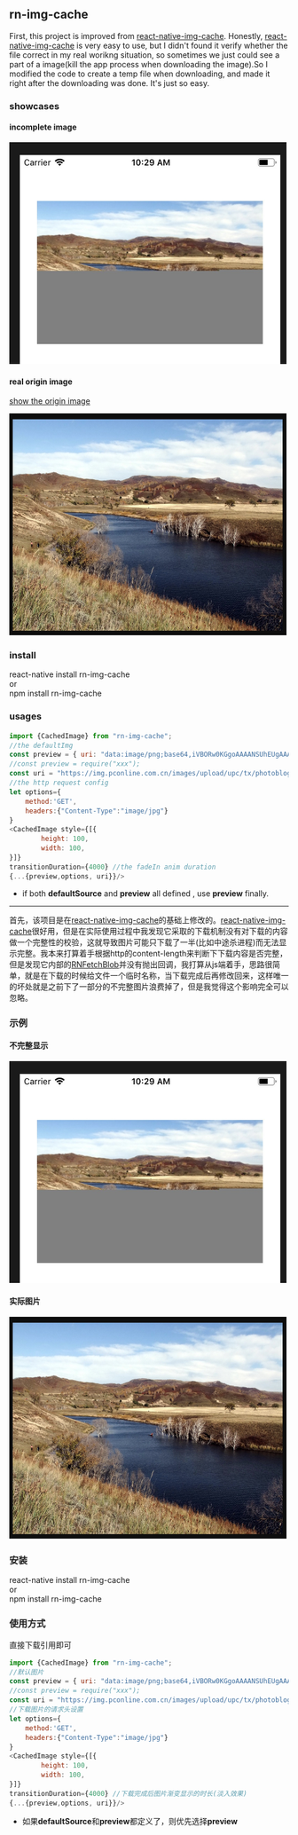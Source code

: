 ## rn-img-cache
First, this project is improved from [react-native-img-cache](https://github.com/wcandillon/react-native-img-cache). Honestly, [react-native-img-cache](https://github.com/wcandillon/react-native-img-cache) is very easy to use, but I didn't found it verify whether the file  correct in my real worikng situation, so sometimes we just could see a part of a image(kill the app process when downloading the image).So I modified the code to create a temp file when downloading, and made it right after the downloading was done. It's just so easy.
### showcases

#### incomplete image

<img width=500 height=400 src="./test/test.png"/>

#### real origin image

[show the origin image](https://img.pconline.com.cn/images/upload/upc/tx/photoblog/1210/01/c1/14222204_14222204_1349049772031.jpg")

<img width=500 height=400 src="./test/img.png"/>

### install

react-native install rn-img-cache<br>
or<br>
npm install rn-img-cache

### usages

```js
import {CachedImage} from "rn-img-cache";
//the defaultImg
const preview = { uri: "data:image/png;base64,iVBORw0KGgoAAAANSUhEUgAAAAEAAAABCAYAAAAfFcSJAAAADUlEQVR42mNk+M9QDwADhgGAWjR9awAAAABJRU5ErkJggg==" };
//const preview = require("xxx");
const uri = "https://img.pconline.com.cn/images/upload/upc/tx/photoblog/1210/01/c1/14222204_14222204_1349049772031.jpg";
//the http request config
let options={
    method:'GET',
    headers:{"Content-Type":"image/jpg"}
}
<CachedImage style={[{
        height: 100,
        width: 100,
}]}
transitionDuration={4000} //the fadeIn anim duration
{...{preview,options, uri}}/>
```
- if both <b>defaultSource</b> and <b>preview</b> all defined , use <b>preview</b> finally.
---

首先，该项目是在[react-native-img-cache](https://github.com/wcandillon/react-native-img-cache)的基础上修改的。[react-native-img-cache](https://github.com/wcandillon/react-native-img-cache)很好用，但是在实际使用过程中我发现它采取的下载机制没有对下载的内容做一个完整性的校验，这就导致图片可能只下载了一半(比如中途杀进程)而无法显示完整。我本来打算着手根据http的content-length来判断下下载内容是否完整，但是发现它内部的[RNFetchBlob](https://github.com/joltup/rn-fetch-blob)并没有抛出回调，我打算从js端着手，思路很简单，就是在下载的时候给文件一个临时名称，当下载完成后再修改回来，这样唯一的坏处就是之前下了一部分的不完整图片浪费掉了，但是我觉得这个影响完全可以忽略。
### 示例

#### 不完整显示

<img width=500 height=400 src="./test/test.png"/>

#### 实际图片

<img width=500 height=400 src="./test/img.png"/>

### 安装

react-native install rn-img-cache<br>
or<br>
npm install rn-img-cache

### 使用方式

直接下载引用即可

```js
import {CachedImage} from "rn-img-cache";
//默认图片
const preview = { uri: "data:image/png;base64,iVBORw0KGgoAAAANSUhEUgAAAAEAAAABCAYAAAAfFcSJAAAADUlEQVR42mNk+M9QDwADhgGAWjR9awAAAABJRU5ErkJggg==" };
//const preview = require("xxx");
const uri = "https://img.pconline.com.cn/images/upload/upc/tx/photoblog/1210/01/c1/14222204_14222204_1349049772031.jpg";
//下载图片的请求头设置
let options={
    method:'GET',
    headers:{"Content-Type":"image/jpg"}
}
<CachedImage style={[{
        height: 100,
        width: 100,
}]}
transitionDuration={4000} //下载完成后图片渐变显示的时长(淡入效果)
{...{preview,options, uri}}/>
```
- 如果<b>defaultSource</b>和<b>preview</b>都定义了，则优先选择<b>preview</b>